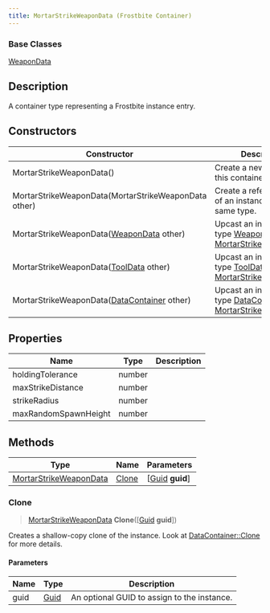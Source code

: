 ```yaml
---
title: MortarStrikeWeaponData (Frostbite Container)
---
```

### Base Classes

[WeaponData](WeaponData)

## Description

A container type representing a Frostbite instance entry.

## Constructors

| Constructor                                                                       | Description                                                                                                                         |
| --------------------------------------------------------------------------------- | ----------------------------------------------------------------------------------------------------------------------------------- |
| MortarStrikeWeaponData()                                                          | Create a new instance of this container type.                                                                                       |
| MortarStrikeWeaponData(MortarStrikeWeaponData other)                              | Create a reference copy of an instance of the same type.                                                                            |
| MortarStrikeWeaponData([WeaponData](WeaponData) other)                            | Upcast an instance of type [WeaponData](WeaponData) to [MortarStrikeWeaponData](MortarStrikeWeaponData).                            |
| MortarStrikeWeaponData([ToolData](ToolData) other)                                | Upcast an instance of type [ToolData](ToolData) to [MortarStrikeWeaponData](MortarStrikeWeaponData).                                |
| MortarStrikeWeaponData([DataContainer](/vext/ref/cls/shr/datacontainer) other) | Upcast an instance of type [DataContainer](/vext/ref/cls/shr/datacontainer) to [MortarStrikeWeaponData](MortarStrikeWeaponData). |

## Properties

| Name                 | Type   | Description |
| -------------------- | ------ | ----------- |
| holdingTolerance     | number |             |
| maxStrikeDistance    | number |             |
| strikeRadius         | number |             |
| maxRandomSpawnHeight | number |             |

## Methods

| Type                                             | Name            | Parameters                                     |
| ------------------------------------------------ | --------------- | ---------------------------------------------- |
| [MortarStrikeWeaponData](MortarStrikeWeaponData) | [Clone](#clone) | \[[Guid](/vext/ref/cls/shr/guid) **guid**\] |

### Clone

> [MortarStrikeWeaponData](MortarStrikeWeaponData) **Clone**(\[[Guid](/vext/ref/cls/shr/guid) **guid**\])

Creates a shallow-copy clone of the instance. Look at [DataContainer::Clone](/vext/ref/cls/shr/datacontainer#clone) for more details.

#### Parameters

| Name | Type         | Description                                 |
| ---- | ------------ | ------------------------------------------- |
| guid | [Guid](Guid) | An optional GUID to assign to the instance. |
